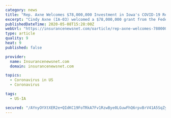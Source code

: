 ```yaml
---
category: news
title: "Rep. Axne Welcomes $78,000,000 Investment in Iowa's COVID-19 Response, Continues Call for More Aid for State, Local Budgets"
excerpt: "Cindy Axne (IA-03) welcomed a $78,000,000 grant from the Federal Emergency Management Agency (FEMA) to the State of Iowa to help reimburse costs incurred from responding to the ongoing novel coronavirus (COVID-19) outbreak. The funds, awarded through FEMA's Public Assistance Grant Program, will reimburse three quarters of the projected eligible ..."
publishedDateTime: 2020-05-08T15:28:00Z
webUrl: "https://insurancenewsnet.com/oarticle/rep-axne-welcomes-78000000-investment-in-iowas-covid-19-response-continues-call-for-more-aid-for-state-local-budgets"
type: article
quality: 9
heat: 9
published: false

provider:
  name: Insurancenewsnet.com
  domain: insurancenewsnet.com

topics:
  - Coronavirus in US
  - Coronavirus

tags:
  - US-IA

secured: "/AYnyOYXtXER2e+QIdKC19FoTRkA7Fv1RzwBye0LGuwFhQ6rpvBrV41A5SqZyu0pxsHsbFcVjekzeI6fSpO12JX8qyb1DeaF33BJGV4eCtnYWy7fq3oqhjwV4XBTRmAT9QE7bfUtzfzm5/cxRxZ4ndrXni+y+sZerVuvJRVhdtusPTj6xZpVhZZRDNHlohv/dUXOFcXQ0FxKHApfTUZ0nwMMVrW0n4BAQx3gaUno4YbkZQAhyK3ia/IMEmDIE02DlfnJ1bdgUMojskHkBZIqxeQ5V2t74a+wEJ4DeAf/Ew0k6rwfEl7RrA9Iixji57IC;irKoGksezBVQsZAZ1IpEeA=="
---
```


